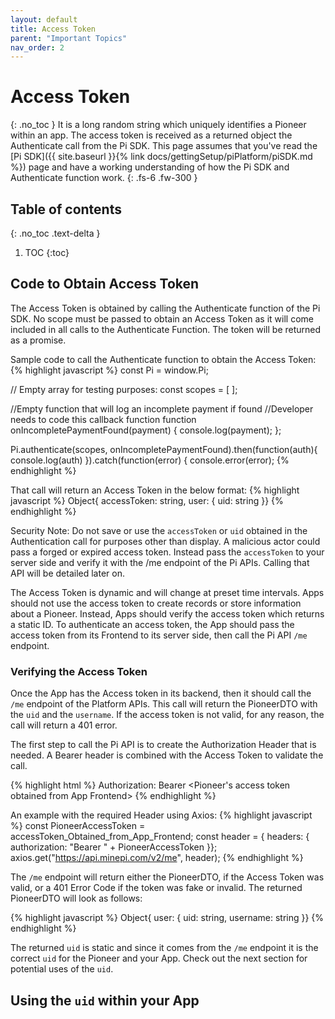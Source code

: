 ```yaml
---
layout: default
title: Access Token
parent: "Important Topics"
nav_order: 2
---
```

# Access Token
{: .no_toc }
It is a long random string which uniquely identifies a Pioneer within an app. The access token is received as a returned object the Authenticate call from the Pi SDK. This page assumes that you've read the [Pi SDK]({{ site.baseurl }}{% link docs/gettingSetup/piPlatform/piSDK.md %}) page and have a working understanding of how the Pi SDK and Authenticate function work. 
{: .fs-6 .fw-300 }

## Table of contents
{: .no_toc .text-delta }

1. TOC
{:toc}


## Code to Obtain Access Token
The Access Token is obtained by calling the Authenticate function of the Pi SDK. No scope must be passed to obtain an Access Token as it will come included in all calls to the Authenticate Function. The token will be returned as a promise. 

Sample code to call the Authenticate function to obtain the Access Token:
{% highlight javascript %}
const Pi = window.Pi;

// Empty array for testing purposes:
const scopes = [ ];

//Empty function that will log an incomplete payment if found
//Developer needs to code this callback function
function onIncompletePaymentFound(payment) { 
  console.log(payment);
  };

Pi.authenticate(scopes, onIncompletePaymentFound).then(function(auth){
    console.log(auth)
}).catch(function(error) {
  console.error(error);
{% endhighlight %}

That call will return an Access Token in the below format:
{% highlight javascript %}
Object{
  accessToken: string,
  user: {
    uid: string }}
{% endhighlight %}

Security Note: Do not save or use the `accessToken` or `uid` obtained in the Authentication call for purposes other than display. A malicious actor could pass a forged or expired access token. Instead pass the `accessToken` to your server side and verify it with the /me endpoint of the Pi APIs. Calling that API will be detailed later on. 

The Access Token is dynamic and will change at preset time intervals. Apps should not use the access token to create records or store information about a Pioneer. Instead, Apps should verify the access token which returns a static ID. 
To authenticate an access token, the App should pass the access token from its Frontend to its server side, then call the Pi API `/me` endpoint.

### Verifying the Access Token
Once the App has the Access token in its backend, then it should call the `/me` endpoint of the Platform APIs. This call will return the PioneerDTO with the `uid` and the `username`. If the access token is not valid, for any reason, the call will return a 401 error.

The first step to call the Pi API is to create the Authorization Header that is needed. A Bearer header is combined with the Access Token to validate the call. 

{% highlight html %}
Authorization: Bearer <Pioneer's access token obtained from App Frontend>
{% endhighlight %}

An example with the required Header using Axios:
{% highlight javascript %}
const PioneerAccessToken = accessToken_Obtained_from_App_Frontend;
const header = { headers: { authorization: "Bearer " + PioneerAccessToken }};
axios.get("https://api.minepi.com/v2/me", header);
{% endhighlight %}

The `/me` endpoint will return either the PioneerDTO, if the Access Token was valid, or a 401 Error Code if the token was fake or invalid. The returned PioneerDTO will look as follows:

{% highlight javascript %}
Object{
  user: {
    uid: string,
    username: string }}
{% endhighlight %}

The returned `uid` is static and since it comes from the `/me` endpoint it is the correct `uid` for the Pioneer and your App. Check out the next section for potential uses of the `uid`.

## Using the `uid` within your App
